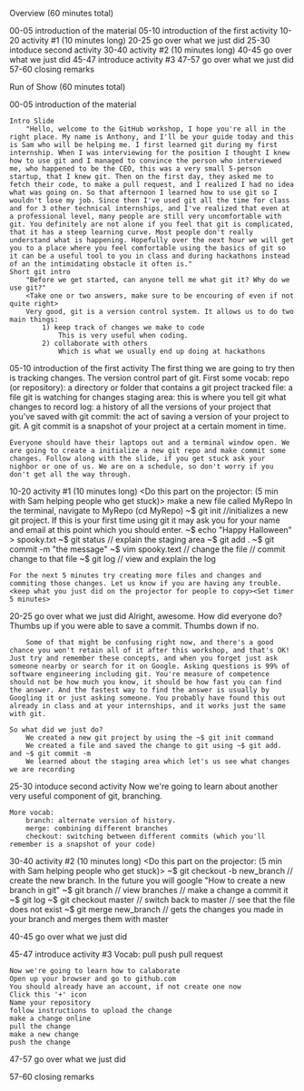 Overview (60 minutes total)

00-05 introduction of the material
05-10 introduction of the first activity
10-20 activity #1 (10 minutes long)
20-25 go over what we just did
25-30 intoduce second activity
30-40 activity #2 (10 minutes long)
40-45 go over what we just did
45-47 introduce activity #3
47-57 go over what we just did
57-60 closing remarks


Run of Show (60 minutes total)

00-05 introduction of the material


	Intro Slide
		"Hello, welcome to the GitHub workshop, I hope you're all in the right place. My name is Anthony, and I'll be your guide today and this is Sam who will be helping me. I first learned git during my first internship. When I was interviewing for the position I thought I knew how to use git and I managed to convince the person who interviewed me, who happened to be the CEO, this was a very small 5-person startup, that I knew git. Then on the first day, they asked me to fetch their code, to make a pull request, and I realized I had no idea what was going on. So that afternoon I learned how to use git so I wouldn't lose my job. Since then I've used git all the time for class and for 3 other technical internships, and I've realized that even at a professional level, many people are still very uncomfortable with git. You definitely are not alone if you feel that git is complicated, that it has a steep learning curve. Most people don't really understand what is happening. Hopefully over the next hour we will get you to a place where you feel comfortable using the basics of git so it can be a useful tool to you in class and during hackathons instead of an the intimidating obstacle it often is."
	Short git intro
		"Before we get started, can anyone tell me what git it? Why do we use git?"
		<Take one or two answers, make sure to be encouring of even if not quite right>
		Very good, git is a version control system. It allows us to do two main things: 
			1) keep track of changes we make to code
				This is very useful when coding.
			2) collaborate with others
				Which is what we usually end up doing at hackathons

05-10 introduction of the first activity
	The first thing we are going to try then is tracking changes. The version control part of git. 
	First some vocab:
		repo (or repository): a directory or folder that contains a git project
		tracked file: a file git is watching for changes
		staging area: this is where you tell git what changes to record
		log: a history of all the versions of your project that you've saved with git
		commit: the act of saving a version of your project to git. A git commit is a snapshot of your project at a certain moment in time.

	Everyone should have their laptops out and a terminal window open. We are going to create a initialize a new git repo and make commit some changes. Follow along with the slide, if you get stuck ask your nighbor or one of us. We are on a schedule, so don't worry if you don't get all the way through. 

10-20 activity #1 (10 minutes long)
	<Do this part on the projector: (5 min with Sam helping people who get stuck)>
	make a new file called MyRepo
	In the terminal, navigate to MyRepo (cd MyRepo)
	~$ git init //initializes a new git project. If this is your first time using git it may ask you for your name and email at this point which you should enter.
	~$ echo "Happy Halloween" > spooky.txt
	~$ git status // explain the staging area
	~$ git add .
	~$ git commit -m "the message"
	~$ vim spooky.text // change the file
	// commit change to that file
	~$ git log // view and explain the log

	For the next 5 minutes try creating more files and changes and commiting those changes. Let us know if you are having any trouble. 
	<keep what you just did on the projector for people to copy><Set timer 5 minutes>

20-25 go over what we just did
		Alright, awesome. How did everyone do? Thumbs up if you were able to save a commit. Thumbs down if no. <Calibrate accordingly>

		Some of that might be confusing right now, and there's a good chance you won't retain all of it after this workshop, and that's OK! Just try and remember these concepts, and when you forget just ask someone nearby or search for it on Google. Asking questions is 99% of software engineering including git. You're measure of competence should not be how much you know, it should be how fast you can find the answer. And the fastest way to find the answer is usually by Googling it or just asking someone. You probably have found this out already in class and at your internships, and it works just the same with git.

	So what did we just do? 
		We created a new git project by using the ~$ git init command
		We created a file and saved the change to git using ~$ git add. and ~$ git commit -m
		We learned about the staging area which let's us see what changes we are recording

25-30 intoduce second activity
	Now we're going to learn about another very useful component of git, branching.

	More vocab:
		branch: alternate version of history.
		merge: combining different branches
		checkout: switching between different commits (which you'll remember is a snapshot of your code)

30-40 activity #2 (10 minutes long)
	<Do this part on the projector: (5 min with Sam helping people who get stuck)>
	~$ git checkout -b new_branch // create the new branch. In the future you will google "How to create a new branch in git"
	~$ git branch // view branches
	// make a change a commit it
	~$ git log
	~$ git checkout master // switch back to master
	// see that the file does not exist
	~$ git merge new_branch // gets the changes you made in your branch and merges them with master
	
40-45 go over what we just did

45-47 introduce activity #3
	Vocab:
		pull
		push
		pull request

	Now we're going to learn how to calaborate
	Open up your browser and go to github.com
	You should already have an account, if not create one now
	Click this '+' icon
	Name your repository
	follow instructions to upload the change
	make a change online
	pull the change
	make a new change
	push the change

47-57 go over what we just did

57-60 closing remarks
	

